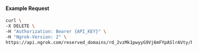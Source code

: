 <!-- Code generated for API Clients. DO NOT EDIT. -->
#### Example Request
```bash
curl \
-X DELETE \
-H "Authorization: Bearer {API_KEY}" \
-H "Ngrok-Version: 2" \
https://api.ngrok.com/reserved_domains/rd_2vzMk1pwyyG9Vj6mFYpASlrAVty/https_endpoint_configuration
